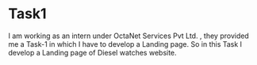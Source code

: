 # Task1
I am working as an intern under OctaNet Services Pvt Ltd. , they provided me a Task-1 in which I have to develop a Landing page. So in this Task I develop a Landing page of  Diesel watches website.
